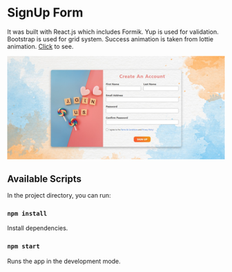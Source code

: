 # SignUp Form

It was built with React.js which includes Formik. Yup is used for validation. Bootstrap is used for grid system. Success animation is taken from lottie animation. [Click](https://signupform-cataltepe.surge.sh/) to see.

![app picture](https://github.com/OnderCataltepe/React-SignUp-Form/blob/master/form.jpg)

## Available Scripts

In the project directory, you can run:

### `npm install`

Install dependencies.

### `npm start`

Runs the app in the development mode.
